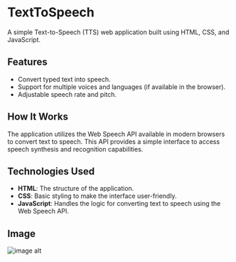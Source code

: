 # TextToSpeech
A simple Text-to-Speech (TTS) web application built using HTML, CSS, and JavaScript.

## Features

- Convert typed text into speech.
- Support for multiple voices and languages (if available in the browser).
- Adjustable speech rate and pitch.

## How It Works

The application utilizes the Web Speech API available in modern browsers to convert text to speech. This API provides a simple interface to access speech synthesis and recognition capabilities.

## Technologies Used

- **HTML**: The structure of the application.
- **CSS**: Basic styling to make the interface user-friendly.
- **JavaScript**: Handles the logic for converting text to speech using the Web Speech API.
## Image
![image alt]()

